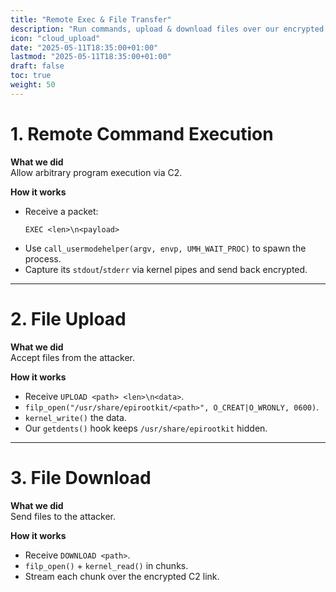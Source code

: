 ```yaml
---
title: "Remote Exec & File Transfer"
description: "Run commands, upload & download files over our encrypted channel"
icon: "cloud_upload"
date: "2025-05-11T18:35:00+01:00"
lastmod: "2025-05-11T18:35:00+01:00"
draft: false
toc: true
weight: 50
---
```


# 1. Remote Command Execution

**What we did**  
Allow arbitrary program execution via C2.

**How it works**  
- Receive a packet:  
  ```
  EXEC <len>\n<payload>
  ```
- Use `call_usermodehelper(argv, envp, UMH_WAIT_PROC)` to spawn the process.
- Capture its `stdout`/`stderr` via kernel pipes and send back encrypted.

---

# 2. File Upload

**What we did**  
Accept files from the attacker.

**How it works**  
- Receive `UPLOAD <path> <len>\n<data>`.
- `filp_open("/usr/share/epirootkit/<path>", O_CREAT|O_WRONLY, 0600)`.
- `kernel_write()` the data.
- Our `getdents()` hook keeps `/usr/share/epirootkit` hidden.

---

# 3. File Download

**What we did**  
Send files to the attacker.

**How it works**  
- Receive `DOWNLOAD <path>`.
- `filp_open()` + `kernel_read()` in chunks.
- Stream each chunk over the encrypted C2 link.
```